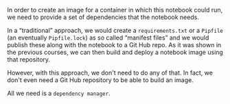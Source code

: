 In order to create an image for a container in which this notebook could run, we need to provide a set of dependencies that the notebook needs.

In a <q>traditional</q> approach, we would create a `requirements.txt` or a `Pipfile` (an eventually `Pipfile.lock`) as so called <q>manifest files</q> and we would publish these along with the notebook to a Git Hub repo. As it was shown in the previous courses, we can then build and deploy a notebook image using that repository.

However, with this approach, we don't need to do any of that. In fact, we don't even need a Git Hub repository to be able to build an image.

All we need is a `dependency manager`.